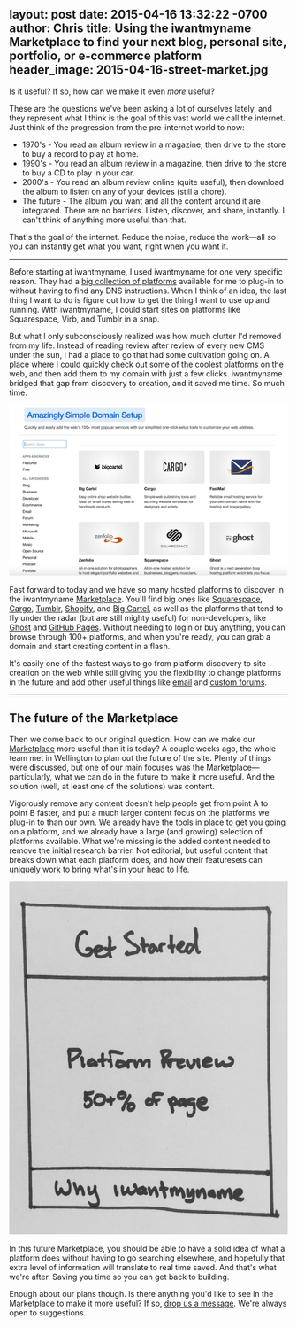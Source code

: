 layout: post
date: 2015-04-16 13:32:22 -0700
author: Chris
title: Using the iwantmyname Marketplace to find your next blog, personal site, portfolio, or e-commerce platform
header_image: 2015-04-16-street-market.jpg
----

<!-- excerpt -->

Is it useful? If so, how can we make it even *more* useful?

These are the questions we've been asking a lot of ourselves lately, and they represent what I think is the goal of this vast world we call the internet. Just think of the progression from the pre-internet world to now:

+ 1970's - You read an album review in a magazine, then drive to the store to buy a record to play at home. 
+ 1990's - You read an album review in a magazine, then drive to the store to buy a CD to play in your car. 
+ 2000's - You read an album review online (quite useful), then download the album to listen on any of your devices (still a chore).
+ The future - The album you want and all the content around it are integrated. There are no barriers. Listen, discover, and share, instantly. I can't think of anything more useful than that.

That's the goal of the internet. Reduce the noise, reduce the work—all so you can instantly get what you want, right when you want it. 

<!-- /excerpt -->

***

Before starting at iwantmyname, I used iwantmyname for one very specific reason. They had a [big collection of platforms](https://iwantmyname.com/services) available for me to plug-in to without having to find any DNS instructions. When I think of an idea, the last thing I want to do is figure out how to get the thing I want to use up and running. With iwantmyname, I could start sites on platforms like Squarespace, Virb, and Tumblr in a snap. 

But what I only subconsciously realized was how much clutter I'd removed from my life. Instead of reading review after review of every new CMS under the sun, I had a place to go that had some cultivation going on. A place where I could quickly check out some of the coolest platforms on the web, and then add them to my domain with just a few clicks. iwantmyname bridged that gap from discovery to creation, and it saved me time. So much time. 

![The Marketplace](/media/2015-04-16-iwmn-marketplace.png)

Fast forward to today and we have so many hosted platforms to discover in the iwantmyname [Marketplace](https://iwantmyname.com/services). You'll find big ones like [Squarespace](https://iwantmyname.com/features/applications/custom-domain-apps/websites/squarespace-build-your-website-with-own-url), [Cargo](https://iwantmyname.com/services/portfolio-hosting/cargo-custom-domain), [Tumblr](https://iwantmyname.com/features/applications/custom-domain-apps/blogs/tumblr-tumblelog-easy-blog-with-own-url), [Shopify](https://iwantmyname.com/features/applications/custom-domain-apps/e-commerce/shopify-hosted-online-store-platform-and-shop-software), and [Big Cartel](https://iwantmyname.com/services/ecommerce-hosting/big-cartel-custom-domain), as well as the platforms that tend to fly under the radar (but are still mighty useful) for non-developers, like [Ghost](https://iwantmyname.com/services/blog-hosting/ghost-custom-domain) and [GitHub Pages](https://iwantmyname.com/services/developer/github-pages-custom-domain). Without needing to login or buy anything, you can browse through 100+ platforms, and when you're ready, you can grab a domain and start creating content in a flash. 

It's easily one of the fastest ways to go from platform discovery to site creation on the web while still giving you the flexibility to change platforms in the future and add other useful things like [email](https://iwantmyname.com/services/email-hosting/) and [custom forums](https://iwantmyname.com/services/forum-hosting/).  

***

## The future of the Marketplace

Then we come back to our original question. How can we make our [Marketplace](https://iwantmyname.com/services) more useful than it is today? A couple weeks ago, the whole team met in Wellington to plan out the future of the site. Plenty of things were discussed, but one of our main focuses was the Marketplace—particularly, what we can do in the future to make it more useful. And the solution (well, at least one of the solutions) was content. 

Vigorously remove any content doesn't help people get from point A to point B faster, and put a much larger content focus on the platforms we plug-in to than our own. We already have the tools in place to get you going on a platform, and we already have a large (and growing) selection of platforms available. What we're missing is the added content needed to remove the initial research barrier. Not editorial, but useful content that breaks down what each platform does, and how their featuresets can uniquely work to bring what's in your head to life.

![Future Marketplace](/media/2015-04-16-future-marketplace.jpg)

In this future Marketplace, you should be able to have a solid idea of what a platform does without having to go searching elsewhere, and hopefully that extra level of information will translate to real time saved. And that's what we're after. Saving you time so you can get back to building. 

Enough about our plans though. Is there anything you'd like to see in the Marketplace to make it more useful? If so, [drop us a message](https://iwantmyname.com/support). We're always open to suggestions.